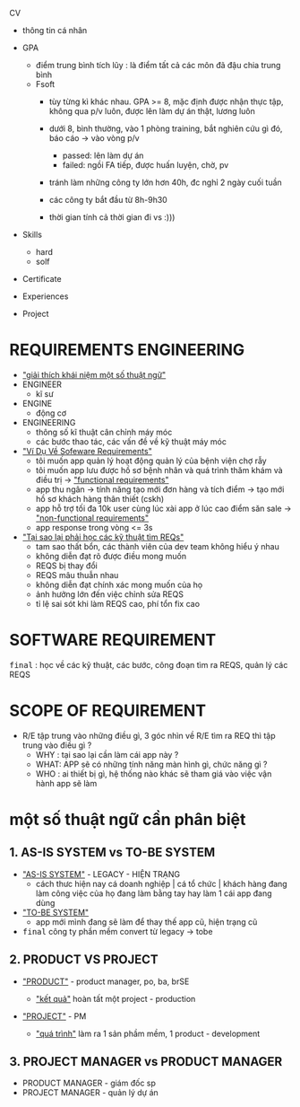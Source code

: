 CV
- thông tin cá nhân
- GPA
    - điểm trung bình tích lũy : là điểm tất cả các môn đã đậu chia trung bình 
    - Fsoft 
        - tùy từng kì khác nhau. GPA >= 8, mặc định được nhận thực tập, không qua p/v luôn, được lên làm dự án thật, lương luôn
        - dưới 8, bình thường, vào 1 phòng training, bắt nghiên cứu gì đó, báo cáo -> vào vòng p/v
            - passed: lên làm dự án
            - failed: ngồi FA tiếp, được huấn luyện, chờ, pv 
        
        - tránh làm những công ty lớn hơn 40h, đc nghỉ 2 ngày cuối tuần 
        - các công ty bắt đầu từ 8h-9h30
        - thời gian tính cả thời gian đi vs :))) 


- Skills
    - hard
    - solf
- Certificate
- Experiences
- Project 

# REQUIREMENTS ENGINEERING 
- ["giải thích khái niệm một số thuật ngữ"]()
- ENGINEER
    - kĩ sư 
- ENGINE
    - động cơ 
- ENGINEERING
    - thông số kĩ thuật cân chỉnh máy móc
    - các bước thao tác, các vấn đề về kỹ thuật máy móc 
- ["Ví Dụ Về Sofeware Requirements"]()
    - tôi muốn app quản lý hoạt động quản lý của bệnh viện chợ rẫy 
    - tôi muốn app lưu được hồ sơ bệnh nhân và quá trình thăm khám và điều trị  -> ["functional requirements"]()
    - app thu ngân -> tính năng tạo mới đơn hàng và tích điểm -> tạo mới hồ sơ khách hàng thân thiết (cskh) 
    - app hỗ trợ tối đa 10k user cùng lúc xài app ở lúc cao điểm săn sale -> ["non-functional requirements"]()
    - app response trong vòng <= 3s 
- ["Tại sao lại phải học các kỹ thuật tìm REQs"]()
    - tam sao thất bổn, các thành viên của dev team không hiểu ý nhau 
    - không diễn đạt rõ được điều mong muốn
    - REQS bị thay đổi 
    - REQS mâu thuẫn nhau 
    - không diễn đạt chính xác mong muốn của họ 
    - ảnh hưởng lớn đến việc chỉnh sửa REQS
    - tỉ lệ sai sót khi làm REQS cao, phí tổn fix cao 

# SOFTWARE REQUIREMENT 

<kbd>final</kbd> : học về các kỹ thuật, các bước, công đoạn tìm ra REQS, quản lý các REQS 


# SCOPE OF REQUIREMENT
- R/E tập trung vào những điều gì, 3 góc nhìn về R/E tìm ra REQ thì tập trung vào điều gì ?
    - WHY : tại sao lại cần làm cái app này ?
    - WHAT: APP sẽ có những tính năng màn hình gì, chức năng gì ?
    - WHO : ai thiết bị gì, hệ thống nào khác sẽ tham giá vào việc vận hành app sẽ làm 

# một số thuật ngữ cần phân biệt 

## 1. AS-IS SYSTEM  vs TO-BE SYSTEM 
- ["AS-IS SYSTEM"]() - LEGACY - HIỆN TRẠNG
    - cách thưc hiện nay cá doanh nghiệp | cá tổ chức |  khách hàng đang làm công việc của họ đang làm bằng tay hay làm 1 cái app đang dùng 
- ["TO-BE SYSTEM"]() 
    - app mới mình đang sẽ làm để thay thế app cũ, hiện trạng cũ 
- <kbd>final</kbd> công ty phần mềm convert từ legacy -> tobe 

## 2. PRODUCT VS PROJECT
- ["PRODUCT"]() - product manager, po, ba, brSE 
    - ["kết quả"]() hoàn tất một project - production 

- ["PROJECT"]() - PM
    - ["quá trình"]() làm ra 1 sản phầm mềm, 1 product   - development

## 3. PROJECT MANAGER vs PRODUCT MANAGER
- PRODUCT MANAGER - giám đốc sp
- PROJECT MANAGER - quản lý dự án 


